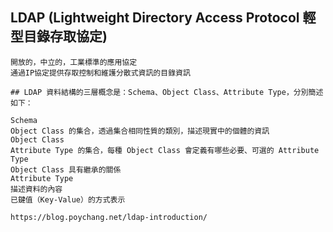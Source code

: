## LDAP (Lightweight Directory Access Protocol 輕型目錄存取協定)
```
開放的，中立的，工業標準的應用協定
通過IP協定提供存取控制和維護分散式資訊的目錄資訊

```
```
## LDAP 資料結構的三層概念是：Schema、Object Class、Attribute Type，分別簡述如下：

Schema
Object Class 的集合，透過集合相同性質的類別，描述現實中的個體的資訊
Object Class
Attribute Type 的集合，每種 Object Class 會定義有哪些必要、可選的 Attribute Type
Object Class 具有繼承的關係
Attribute Type
描述資料的內容
已鍵值（Key-Value）的方式表示
```
```
https://blog.poychang.net/ldap-introduction/
```
